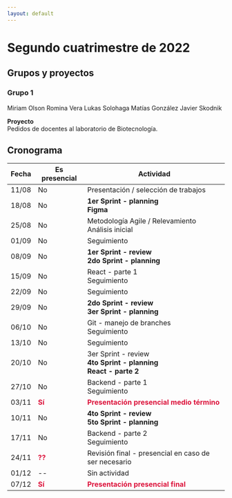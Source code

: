 ```yaml
---
layout: default
---
```



# Segundo cuatrimestre de 2022

## Grupos y proyectos

### Grupo 1

Miriam Olson
Romina Vera
Lukas Solohaga
Matías González
Javier Skodnik

**Proyecto**  
Pedidos de docentes al laboratorio de Biotecnología.



## Cronograma

| Fecha | Es presencial | Actividad |
| --- | --- | --- |
| 11/08 | No | Presentación / selección de trabajos |
| 18/08 | No | <b>1er Sprint - planning<b> <br/> Figma |
| 25/08 | No | Metodología Agile / Relevamiento <br/> Análisis inicial |
| 01/09 | No | Seguimiento |
| 08/09 | No | <b>1er Sprint - review<b><br/><b>2do Sprint - planning<b> |
| 15/09 | No | React - parte 1<br/>Seguimiento |
| 22/09 | No | Seguimiento |
| 29/09 | No | <b>2do Sprint - review<b><br/><b>3er Sprint - planning<b> |
| 06/10 | No | Git - manejo de branches<br/>Seguimiento |
| 13/10 | No | Seguimiento |
| 20/10 | No | 3er Sprint - review<b><br/><b>4to Sprint - planning<b> <br/> React - parte 2 |
| 27/10 | No | Backend - parte 1<br/>Seguimiento |
| 03/11 | <span style="font-weight: bold; color: crimson">Sí</span> | <span style="font-weight: bold; color: crimson">Presentación presencial medio término</span><br/><b> |
| 10/11 | No | <b>4to Sprint - review<b><br/><b>5to Sprint - planning<b> |
| 17/11 | No | Backend - parte 2<br/>Seguimiento |
| 24/11 | <span style="font-weight: bold; color: crimson">??</span> | Revisión final - presencial en caso de ser necesario |
| 01/12 | -- | Sin actividad |
| 07/12 | <span style="font-weight: bold; color: crimson">Sí</span> | <span style="font-weight: bold; color: crimson">Presentación presencial final</span> |
